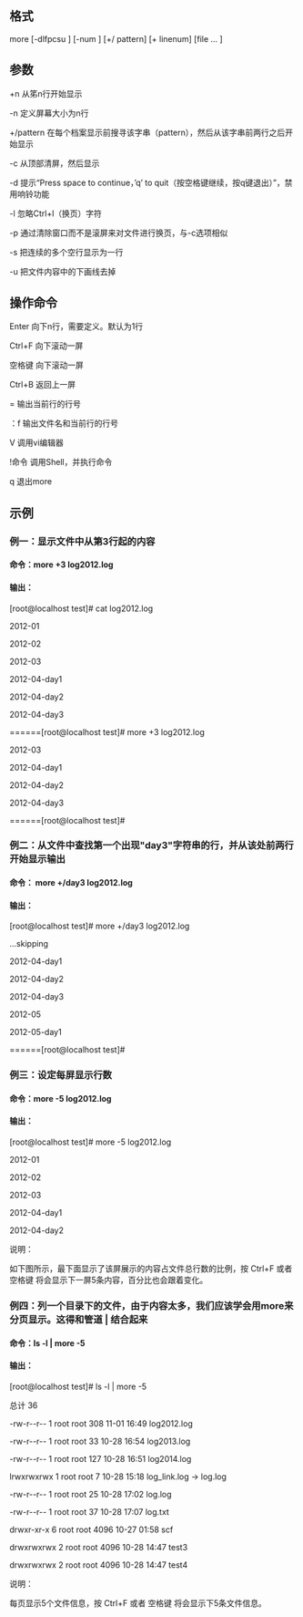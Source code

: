 ## 格式

more [-dlfpcsu ] [-num ] [+/ pattern] [+ linenum] [file ... ] 

## 参数

+n      从笫n行开始显示

-n       定义屏幕大小为n行

+/pattern 在每个档案显示前搜寻该字串（pattern），然后从该字串前两行之后开始显示  

-c       从顶部清屏，然后显示

-d       提示“Press space to continue，’q’ to quit（按空格键继续，按q键退出）”，禁用响铃功能

-l        忽略Ctrl+l（换页）字符

-p       通过清除窗口而不是滚屏来对文件进行换页，与-c选项相似

-s       把连续的多个空行显示为一行

-u       把文件内容中的下画线去掉

## 操作命令

Enter    向下n行，需要定义。默认为1行

Ctrl+F   向下滚动一屏

空格键  向下滚动一屏

Ctrl+B  返回上一屏

=       输出当前行的行号

：f     输出文件名和当前行的行号

V      调用vi编辑器

!命令   调用Shell，并执行命令 

q       退出more

## 示例

### 例一：显示文件中从第3行起的内容

#### 命令：more +3 log2012.log

#### 输出：

[root@localhost test]# cat log2012.log 

2012-01

2012-02

2012-03

2012-04-day1

2012-04-day2

2012-04-day3


======[root@localhost test]# more +3 log2012.log 

2012-03

2012-04-day1

2012-04-day2

2012-04-day3


======[root@localhost test]#

### 例二：从文件中查找第一个出现"day3"字符串的行，并从该处前两行开始显示输出 

#### 命令： more +/day3 log2012.log

#### 输出：

[root@localhost test]# more +/day3 log2012.log 

...skipping

2012-04-day1

2012-04-day2

2012-04-day3

2012-05

2012-05-day1

======[root@localhost test]#

### 例三：设定每屏显示行数 

#### 命令：more -5 log2012.log

#### 输出：

[root@localhost test]# more -5 log2012.log 

2012-01

2012-02

2012-03

2012-04-day1

2012-04-day2

说明：

如下图所示，最下面显示了该屏展示的内容占文件总行数的比例，按 Ctrl+F 或者 空格键 将会显示下一屏5条内容，百分比也会跟着变化。

### 例四：列一个目录下的文件，由于内容太多，我们应该学会用more来分页显示。这得和管道 | 结合起来 

#### 命令：ls -l  | more -5

#### 输出：

[root@localhost test]#  ls -l  | more -5

总计 36

-rw-r--r-- 1 root root  308 11-01 16:49 log2012.log

-rw-r--r-- 1 root root   33 10-28 16:54 log2013.log

-rw-r--r-- 1 root root  127 10-28 16:51 log2014.log

lrwxrwxrwx 1 root root    7 10-28 15:18 log_link.log -> log.log

-rw-r--r-- 1 root root   25 10-28 17:02 log.log

-rw-r--r-- 1 root root   37 10-28 17:07 log.txt

drwxr-xr-x 6 root root 4096 10-27 01:58 scf

drwxrwxrwx 2 root root 4096 10-28 14:47 test3

drwxrwxrwx 2 root root 4096 10-28 14:47 test4

说明：

每页显示5个文件信息，按 Ctrl+F 或者 空格键 将会显示下5条文件信息。
